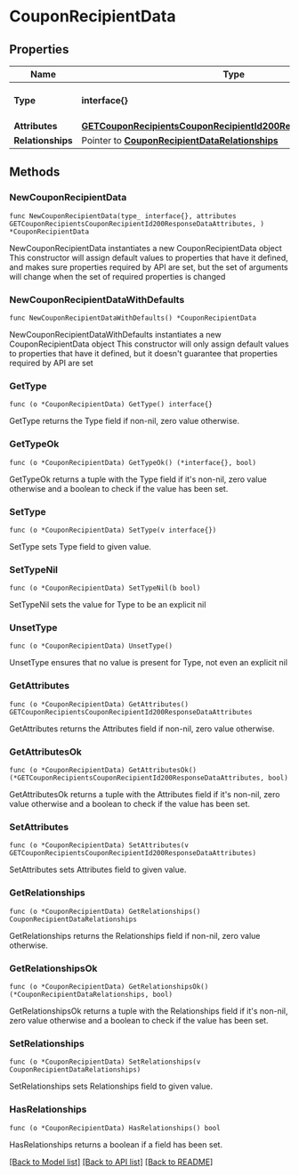 # CouponRecipientData

## Properties

Name | Type | Description | Notes
------------ | ------------- | ------------- | -------------
**Type** | **interface{}** | The resource&#39;s type | 
**Attributes** | [**GETCouponRecipientsCouponRecipientId200ResponseDataAttributes**](GETCouponRecipientsCouponRecipientId200ResponseDataAttributes.md) |  | 
**Relationships** | Pointer to [**CouponRecipientDataRelationships**](CouponRecipientDataRelationships.md) |  | [optional] 

## Methods

### NewCouponRecipientData

`func NewCouponRecipientData(type_ interface{}, attributes GETCouponRecipientsCouponRecipientId200ResponseDataAttributes, ) *CouponRecipientData`

NewCouponRecipientData instantiates a new CouponRecipientData object
This constructor will assign default values to properties that have it defined,
and makes sure properties required by API are set, but the set of arguments
will change when the set of required properties is changed

### NewCouponRecipientDataWithDefaults

`func NewCouponRecipientDataWithDefaults() *CouponRecipientData`

NewCouponRecipientDataWithDefaults instantiates a new CouponRecipientData object
This constructor will only assign default values to properties that have it defined,
but it doesn't guarantee that properties required by API are set

### GetType

`func (o *CouponRecipientData) GetType() interface{}`

GetType returns the Type field if non-nil, zero value otherwise.

### GetTypeOk

`func (o *CouponRecipientData) GetTypeOk() (*interface{}, bool)`

GetTypeOk returns a tuple with the Type field if it's non-nil, zero value otherwise
and a boolean to check if the value has been set.

### SetType

`func (o *CouponRecipientData) SetType(v interface{})`

SetType sets Type field to given value.


### SetTypeNil

`func (o *CouponRecipientData) SetTypeNil(b bool)`

 SetTypeNil sets the value for Type to be an explicit nil

### UnsetType
`func (o *CouponRecipientData) UnsetType()`

UnsetType ensures that no value is present for Type, not even an explicit nil
### GetAttributes

`func (o *CouponRecipientData) GetAttributes() GETCouponRecipientsCouponRecipientId200ResponseDataAttributes`

GetAttributes returns the Attributes field if non-nil, zero value otherwise.

### GetAttributesOk

`func (o *CouponRecipientData) GetAttributesOk() (*GETCouponRecipientsCouponRecipientId200ResponseDataAttributes, bool)`

GetAttributesOk returns a tuple with the Attributes field if it's non-nil, zero value otherwise
and a boolean to check if the value has been set.

### SetAttributes

`func (o *CouponRecipientData) SetAttributes(v GETCouponRecipientsCouponRecipientId200ResponseDataAttributes)`

SetAttributes sets Attributes field to given value.


### GetRelationships

`func (o *CouponRecipientData) GetRelationships() CouponRecipientDataRelationships`

GetRelationships returns the Relationships field if non-nil, zero value otherwise.

### GetRelationshipsOk

`func (o *CouponRecipientData) GetRelationshipsOk() (*CouponRecipientDataRelationships, bool)`

GetRelationshipsOk returns a tuple with the Relationships field if it's non-nil, zero value otherwise
and a boolean to check if the value has been set.

### SetRelationships

`func (o *CouponRecipientData) SetRelationships(v CouponRecipientDataRelationships)`

SetRelationships sets Relationships field to given value.

### HasRelationships

`func (o *CouponRecipientData) HasRelationships() bool`

HasRelationships returns a boolean if a field has been set.


[[Back to Model list]](../README.md#documentation-for-models) [[Back to API list]](../README.md#documentation-for-api-endpoints) [[Back to README]](../README.md)


